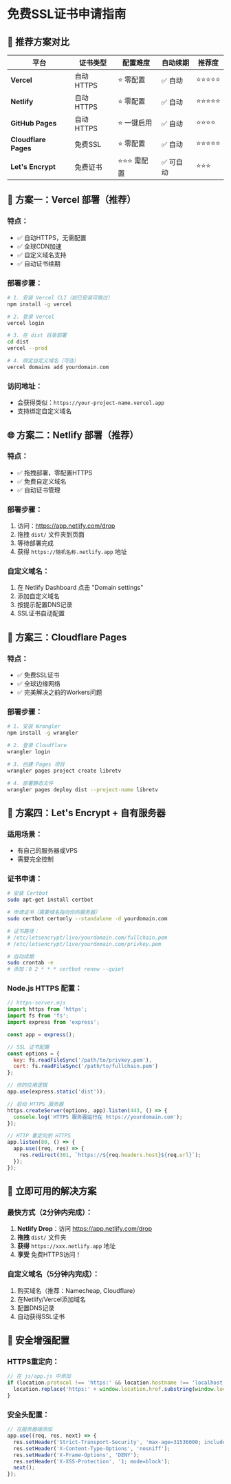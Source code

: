 # 免费SSL证书申请指南

## 🎯 推荐方案对比

| 平台 | 证书类型 | 配置难度 | 自动续期 | 推荐度 |
|------|----------|----------|----------|--------|
| **Vercel** | 自动HTTPS | ⭐ 零配置 | ✅ 自动 | ⭐⭐⭐⭐⭐ |
| **Netlify** | 自动HTTPS | ⭐ 零配置 | ✅ 自动 | ⭐⭐⭐⭐⭐ |
| **GitHub Pages** | 自动HTTPS | ⭐ 一键启用 | ✅ 自动 | ⭐⭐⭐⭐ |
| **Cloudflare Pages** | 免费SSL | ⭐ 零配置 | ✅ 自动 | ⭐⭐⭐⭐⭐ |
| **Let's Encrypt** | 免费证书 | ⭐⭐⭐ 需配置 | ✅ 可自动 | ⭐⭐⭐ |

## 🚀 方案一：Vercel 部署（推荐）

### 特点：
- ✅ 自动HTTPS，无需配置
- ✅ 全球CDN加速
- ✅ 自定义域名支持
- ✅ 自动证书续期

### 部署步骤：
```bash
# 1. 安装 Vercel CLI（如已安装可跳过）
npm install -g vercel

# 2. 登录 Vercel
vercel login

# 3. 在 dist 目录部署
cd dist
vercel --prod

# 4. 绑定自定义域名（可选）
vercel domains add yourdomain.com
```

### 访问地址：
- 会获得类似：`https://your-project-name.vercel.app`
- 支持绑定自定义域名

## 🌐 方案二：Netlify 部署（推荐）

### 特点：
- ✅ 拖拽部署，零配置HTTPS
- ✅ 免费自定义域名
- ✅ 自动证书管理

### 部署步骤：
1. 访问：https://app.netlify.com/drop
2. 拖拽 `dist/` 文件夹到页面
3. 等待部署完成
4. 获得 `https://随机名称.netlify.app` 地址

### 自定义域名：
1. 在 Netlify Dashboard 点击 "Domain settings"
2. 添加自定义域名
3. 按提示配置DNS记录
4. SSL证书自动配置

## 📱 方案三：Cloudflare Pages

### 特点：
- ✅ 免费SSL证书
- ✅ 全球边缘网络
- ✅ 完美解决之前的Workers问题

### 部署步骤：
```bash
# 1. 安装 Wrangler
npm install -g wrangler

# 2. 登录 Cloudflare
wrangler login

# 3. 创建 Pages 项目
wrangler pages project create libretv

# 4. 部署静态文件
wrangler pages deploy dist --project-name libretv
```

## 🔧 方案四：Let's Encrypt + 自有服务器

### 适用场景：
- 有自己的服务器或VPS
- 需要完全控制

### 证书申请：
```bash
# 安装 Certbot
sudo apt-get install certbot

# 申请证书（需要域名指向你的服务器）
sudo certbot certonly --standalone -d yourdomain.com

# 证书路径：
# /etc/letsencrypt/live/yourdomain.com/fullchain.pem
# /etc/letsencrypt/live/yourdomain.com/privkey.pem

# 自动续期
sudo crontab -e
# 添加：0 2 * * * certbot renew --quiet
```

### Node.js HTTPS 配置：
```javascript
// https-server.mjs
import https from 'https';
import fs from 'fs';
import express from 'express';

const app = express();

// SSL 证书配置
const options = {
  key: fs.readFileSync('/path/to/privkey.pem'),
  cert: fs.readFileSync('/path/to/fullchain.pem')
};

// 你的应用逻辑
app.use(express.static('dist'));

// 启动 HTTPS 服务器
https.createServer(options, app).listen(443, () => {
  console.log('HTTPS 服务器运行在 https://yourdomain.com');
});

// HTTP 重定向到 HTTPS
app.listen(80, () => {
  app.use((req, res) => {
    res.redirect(301, `https://${req.headers.host}${req.url}`);
  });
});
```

## 🎯 立即可用的解决方案

### 最快方式（2分钟内完成）：
1. **Netlify Drop**：访问 https://app.netlify.com/drop
2. **拖拽** `dist/` 文件夹
3. **获得** `https://xxx.netlify.app` 地址
4. **享受** 免费HTTPS访问！

### 自定义域名（5分钟内完成）：
1. 购买域名（推荐：Namecheap, Cloudflare）
2. 在Netlify/Vercel添加域名
3. 配置DNS记录
4. 自动获得SSL证书

## 🔐 安全增强配置

### HTTPS重定向：
```javascript
// 在 js/app.js 中添加
if (location.protocol !== 'https:' && location.hostname !== 'localhost') {
  location.replace('https:' + window.location.href.substring(window.location.protocol.length));
}
```

### 安全头配置：
```javascript
// 在服务器端添加
app.use((req, res, next) => {
  res.setHeader('Strict-Transport-Security', 'max-age=31536000; includeSubDomains');
  res.setHeader('X-Content-Type-Options', 'nosniff');
  res.setHeader('X-Frame-Options', 'DENY');
  res.setHeader('X-XSS-Protection', '1; mode=block');
  next();
});
```